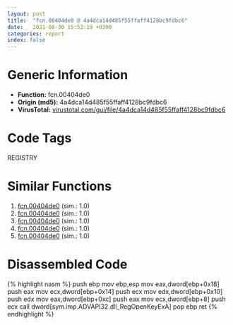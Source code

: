 ```yaml
---
layout: post
title:  "fcn.00404de0 @ 4a4dca14d485f55ffaff4128bc9fdbc6"
date:   2021-08-30 15:52:19 +0300
categories: report
index: false
---
```


# Generic Information
- **Function:** fcn.00404de0
- **Origin (md5):** 4a4dca14d485f55ffaff4128bc9fdbc6
- **VirusTotal:** [virustotal.com/gui/file/4a4dca14d485f55ffaff4128bc9fdbc6][virustotal_ref]

# Code Tags
<span class="tag" id="REGISTRY">REGISTRY</span>


# Similar Functions

1. [fcn.00404de0][similar_1_ref] (sim.: 1.0)
2. [fcn.00404de0][similar_2_ref] (sim.: 1.0)
3. [fcn.00404de0][similar_3_ref] (sim.: 1.0)
4. [fcn.00404de0][similar_4_ref] (sim.: 1.0)
5. [fcn.00404de0][similar_5_ref] (sim.: 1.0)


# Disassembled Code

{% highlight nasm %}
push ebp
mov ebp,esp
mov eax,dword[ebp+0x18]
push eax
mov ecx,dword[ebp+0x14]
push ecx
mov edx,dword[ebp+0x10]
push edx
mov eax,dword[ebp+0xc]
push eax
mov ecx,dword[ebp+8]
push ecx
call dword[sym.imp.ADVAPI32.dll_RegOpenKeyExA]
pop ebp
ret 
{% endhighlight %}


[similar_1_ref]: /report/fcn.00404de0@b4c49e1bc49ca1bb2d68fc93ad15eb0b
[similar_2_ref]: /report/fcn.00404de0@af7b97cbe46a9bbd53bd01a871bc3681
[similar_3_ref]: /report/fcn.00404de0@4d4fcf74241456077a469d0314f19113
[similar_4_ref]: /report/fcn.00404de0@250c15fdfedf90389001a715f8f899f1
[similar_5_ref]: /report/fcn.00404de0@f364e12ffcdf9578b1eb1588196b803b
[virustotal_ref]: https://www.virustotal.com/gui/file/4a4dca14d485f55ffaff4128bc9fdbc6